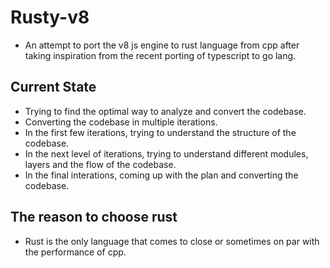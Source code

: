 # Rusty-v8
- An attempt to port the v8 js engine to rust language from cpp after taking inspiration from the recent porting of typescript to go lang.

## Current State
- Trying to find the optimal way to analyze and convert the codebase.
- Converting the codebase in multiple iterations.
- In the first few iterations, trying to understand the structure of the codebase.
- In the next level of iterations, trying to understand different modules, layers and the flow of the codebase.
- In the final interations, coming up with the plan and converting the codebase.

## The reason to choose rust
- Rust is the only language that comes to close or sometimes on par with the performance of cpp. 
